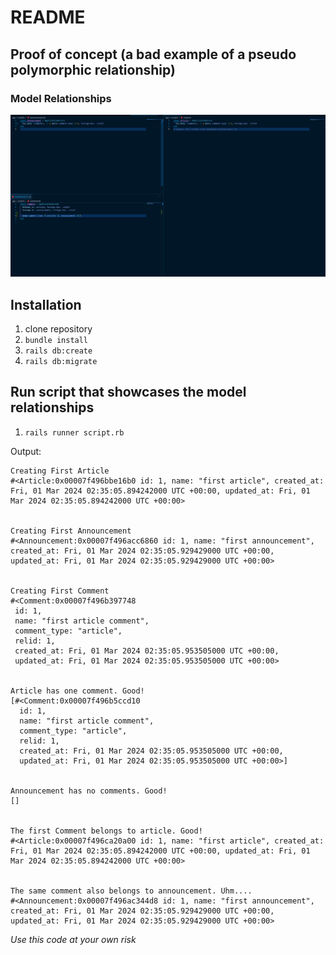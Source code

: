 # README

## Proof of concept (a bad example of a pseudo polymorphic relationship)

### Model Relationships

![Models](image.png)

## Installation

1. clone repository
2. `bundle install`
3. `rails db:create`
4. `rails db:migrate`

## Run script that showcases the model relationships

1. `rails runner script.rb`

Output:
```
Creating First Article
#<Article:0x00007f496bbe16b0 id: 1, name: "first article", created_at: Fri, 01 Mar 2024 02:35:05.894242000 UTC +00:00, updated_at: Fri, 01 Mar 2024 02:35:05.894242000 UTC +00:00>


Creating First Announcement
#<Announcement:0x00007f496acc6860 id: 1, name: "first announcement", created_at: Fri, 01 Mar 2024 02:35:05.929429000 UTC +00:00, updated_at: Fri, 01 Mar 2024 02:35:05.929429000 UTC +00:00>


Creating First Comment
#<Comment:0x00007f496b397748
 id: 1,
 name: "first article comment",
 comment_type: "article",
 relid: 1,
 created_at: Fri, 01 Mar 2024 02:35:05.953505000 UTC +00:00,
 updated_at: Fri, 01 Mar 2024 02:35:05.953505000 UTC +00:00>


Article has one comment. Good!
[#<Comment:0x00007f496b5ccd10
  id: 1,
  name: "first article comment",
  comment_type: "article",
  relid: 1,
  created_at: Fri, 01 Mar 2024 02:35:05.953505000 UTC +00:00,
  updated_at: Fri, 01 Mar 2024 02:35:05.953505000 UTC +00:00>]


Announcement has no comments. Good!
[]


The first Comment belongs to article. Good!
#<Article:0x00007f496ca20a00 id: 1, name: "first article", created_at: Fri, 01 Mar 2024 02:35:05.894242000 UTC +00:00, updated_at: Fri, 01 Mar 2024 02:35:05.894242000 UTC +00:00>


The same comment also belongs to announcement. Uhm....
#<Announcement:0x00007f496ac344d8 id: 1, name: "first announcement", created_at: Fri, 01 Mar 2024 02:35:05.929429000 UTC +00:00, updated_at: Fri, 01 Mar 2024 02:35:05.929429000 UTC +00:00>
```


*Use this code at your own risk*